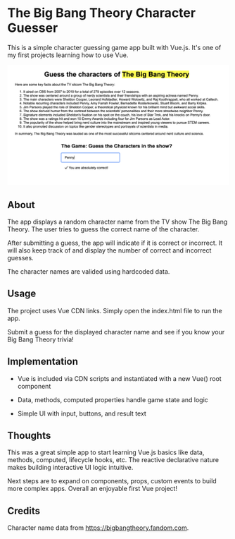 # The Big Bang Theory Character Guesser

This is a simple character guessing game app built with Vue.js. It's one of my first projects learning how to use Vue.

![](./peak.png)

## About

The app displays a random character name from the TV show The Big Bang Theory. The user tries to guess the correct name of the character.

After submitting a guess, the app will indicate if it is correct or incorrect. It will also keep track of and display the number of correct and incorrect guesses.

The character names are valided using hardcoded data.

## Usage

The project uses Vue CDN links. Simply open the index.html file to run the app.

Submit a guess for the displayed character name and see if you know your Big Bang Theory trivia!

## Implementation

- Vue is included via CDN scripts and instantiated with a new Vue() root component

- Data, methods, computed properties handle game state and logic

- Simple UI with input, buttons, and result text

## Thoughts

This was a great simple app to start learning Vue.js basics like data, methods, computed, lifecycle hooks, etc. The reactive declarative nature makes building interactive UI logic intuitive.

Next steps are to expand on components, props, custom events to build more complex apps. Overall an enjoyable first Vue project!

## Credits

Character name data from https://bigbangtheory.fandom.com.
